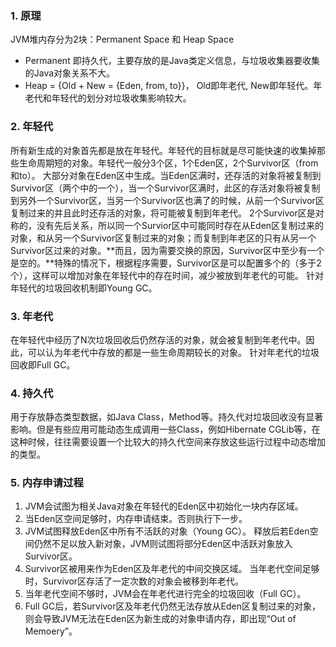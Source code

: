 ### 1. 原理
JVM堆内存分为2块：Permanent Space 和 Heap Space
+ Permanent 即持久代，主要存放的是Java类定义信息，与垃圾收集器要收集的Java对象关系不大。
+ Heap = {Old + New = {Eden, from, to}}， Old即年老代, New即年轻代。年老代和年轻代的划分对垃圾收集影响较大。

### 2. 年轻代
所有新生成的对象首先都是放在年轻代。年轻代的目标就是尽可能快速的收集掉那些生命周期短的对象。年轻代一般分3个区，1个Eden区，2个Survivor区（from和to）。
大部分对象在Eden区中生成。当Eden区满时，还存活的对象将被复制到Survivor区（两个中的一个），当一个Survivor区满时，此区的存活对象将被复制到另外一个Survivor区，当另一个Survivor区也满了的时候，从前一个Survivor区复制过来的并且此时还存活的对象，将可能被复制到年老代。
2个Survivor区是对称的，没有先后关系，所以同一个Survior区中可能同时存在从Eden区复制过来的对象，和从另一个Survivor区复制过来的对象；而复制到年老区的只有从另一个Survivor区过来的对象。**而且，因为需要交换的原因，Survivor区中至少有一个是空的。**特殊的情况下，根据程序需要，Survivor区是可以配置多个的（多于2个），这样可以增加对象在年轻代中的存在时间，减少被放到年老代的可能。
针对年轻代的垃圾回收机制即Young GC。

### 3. 年老代
在年轻代中经历了N次垃圾回收后仍然存活的对象，就会被复制到年老代中。因此，可以认为年老代中存放的都是一些生命周期较长的对象。
针对年老代的垃圾回收即Full GC。

### 4. 持久代
用于存放静态类型数据，如Java Class，Method等。持久代对垃圾回收没有显著影响。但是有些应用可能动态生成调用一些Class，例如Hibernate CGLib等，在这种时候，往往需要设置一个比较大的持久代空间来存放这些运行过程中动态增加的类型。

### 5. 内存申请过程
1. JVM会试图为相关Java对象在年轻代的Eden区中初始化一块内存区域。
1. 当Eden区空间足够时，内存申请结束。否则执行下一步。
1. JVM试图释放Eden区中所有不活跃的对象（Young GC）。
释放后若Eden空间仍然不足以放入新对象，JVM则试图将部分Eden区中活跃对象放入Survivor区。
1. Survivor区被用来作为Eden区及年老代的中间交换区域。
当年老代空间足够时，Survivor区存活了一定次数的对象会被移到年老代。
1. 当年老代空间不够时，JVM会在年老代进行完全的垃圾回收（Full GC）。
1. Full GC后，若Survivor区及年老代仍然无法存放从Eden区复制过来的对象，则会导致JVM无法在Eden区为新生成的对象申请内存，即出现“Out of Memoery”。